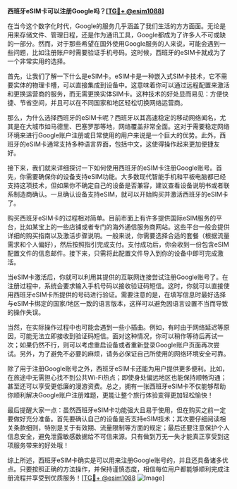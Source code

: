 **西班牙eSIM卡可以注册Google吗？[[TG💪+ @esim1088](https://t.me/s/esim1088)]**

在当今这个数字化时代，Google的服务几乎涵盖了我们生活的方方面面。无论是用来存储文件、管理日程，还是作为通讯工具，Google都成为了许多人不可或缺的一部分。然而，对于那些希望在国外使用Google服务的人来说，可能会遇到一些问题，比如注册账户时需要验证手机号码。这时候，西班牙的eSIM卡就成为了一个非常实用的选择。

首先，让我们了解一下什么是eSIM卡。eSIM卡是一种嵌入式SIM卡技术，它不需要实体的物理卡槽，可以直接集成到设备中。这意味着你可以通过远程配置来激活和更换运营商的服务，而无需更换实体SIM卡。这种技术的好处显而易见：方便快捷、节省空间，并且可以在不同国家和地区轻松切换网络运营商。

那么，为什么选择西班牙的eSIM卡呢？西班牙以其高速稳定的移动网络闻名，尤其是在大城市如马德里、巴塞罗那等地，网络覆盖非常全面。这对于需要稳定网络环境来进行Google账户注册或日常使用的用户来说是一个巨大的优势。此外，西班牙的eSIM卡通常支持多种语言界面，包括中文，这使得操作起来更加便捷友好。

接下来，我们就来详细探讨一下如何使用西班牙的eSIM卡注册Google账号。首先，你需要确保你的设备支持eSIM功能。大多数现代智能手机和平板电脑都已经支持这项技术，但如果你不确定自己的设备是否兼容，建议查看设备说明书或者联系制造商确认。一旦确认设备支持eSIM，就可以开始购买并激活西班牙的eSIM卡了。

购买西班牙eSIM卡的过程相对简单。目前市面上有许多提供国际eSIM服务的平台，比如某宝上的一些店铺或者专门的海外通信服务商网站。这些平台一般会提供详细的购买指南以及激活步骤说明。一般来说，你需要选择合适的套餐（根据流量需求和个人偏好），然后按照指引完成支付。支付成功后，你会收到一份包含eSIM配置文件的信息邮件。接下来，只需将此配置文件导入到你的设备中即可完成激活。

当eSIM卡激活后，你就可以利用其提供的互联网连接尝试注册Google账号了。在注册过程中，系统会要求输入手机号码以接收验证码短信。这时，你就可以直接使用西班牙eSIM卡所提供的号码进行验证。需要注意的是，在填写信息时最好选择与eSIM卡绑定的国家/地区一致的语言版本，这样可以避免因语言设置不当而导致的操作失误。

当然，在实际操作过程中也可能会遇到一些小插曲。例如，有时由于网络延迟等原因，可能无法立即接收到验证码短信。面对这种情况，你可以稍作等待后再试一次；如果仍然不行，则可以考虑重启设备或者重新登录Google账户页面再次尝试。另外，为了避免不必要的麻烦，请务必保证自己所使用的网络环境安全可靠。

除了用于注册Google账号之外，西班牙eSIM卡还能为用户提供更多便利。比如，在旅途中无需担心找不到公共Wi-Fi热点；即使身处偏远地区也能保持顺畅沟通；甚至还可以享受更低廉的漫游资费。总之，拥有一张西班牙eSIM卡不仅能够帮助你顺利解决Google账户注册难题，更能让整个旅行体验变得更加轻松愉快！

最后提醒大家一点：虽然西班牙eSIM卡功能强大且易于使用，但在购买之前一定要做好充分准备。首先要确认自己的设备是否支持eSIM技术；其次要仔细阅读相关条款细则，特别是关于有效期、流量限制等方面的规定；最后还要注意保护个人信息安全，避免泄露敏感数据给不可信来源。只有做到万无一失才能真正享受到这项服务带来的好处哦！

综上所述，西班牙eSIM卡确实是可以用来注册Google账号的，并且还具备诸多优点。只要按照正确的方法操作，并保持谨慎态度，相信每位用户都能够顺利完成注册流程并享受到优质服务！[[TG💪+ @esim1088](https://t.me/s/esim1088) ![Image](https://i.postimg.cc/4NQfJmqS/Snipaste-2025-05-13-00-14-12.png)]